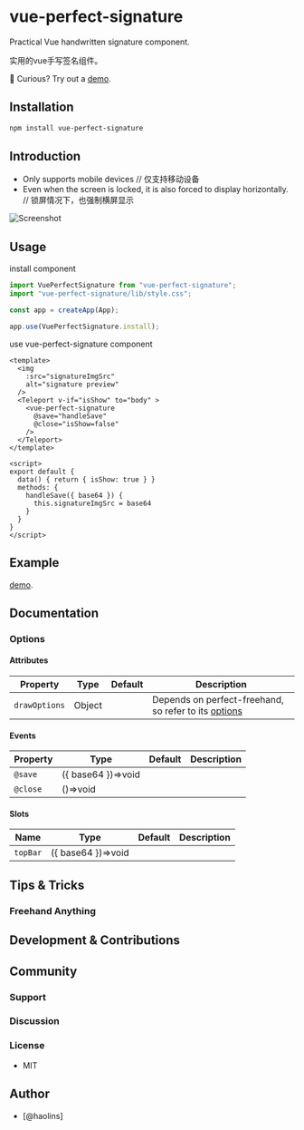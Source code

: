 # vue-perfect-signature

Practical Vue handwritten signature component.

实用的vue手写签名组件。

🔗 Curious? Try out a [demo](https://perfect-signature-play.vercel.app/#/).

## Installation

```bash
npm install vue-perfect-signature
```

## Introduction

* Only supports mobile devices
// 仅支持移动设备
* Even when the screen is locked, it is also forced to display horizontally.
// 锁屏情况下，也强制横屏显示

![Screenshot](https://raw.githubusercontent.com/boy-lin/perfect-signature/main/packages/perfect-signature/assets/preview.png)

## Usage

install component
```js
import VuePerfectSignature from "vue-perfect-signature";
import "vue-perfect-signature/lib/style.css";

const app = createApp(App);

app.use(VuePerfectSignature.install);
```
use vue-perfect-signature component
```vue
<template>
  <img
    :src="signatureImgSrc"
    alt="signature preview"
  />
  <Teleport v-if="isShow" to="body" >
    <vue-perfect-signature
      @save="handleSave"
      @close="isShow=false"
    />
  </Teleport>
</template>

<script>
export default {
  data() { return { isShow: true } }
  methods: {
    handleSave({ base64 }) {
      this.signatureImgSrc = base64
    }
  }
}
</script>
```

## Example
[demo](https://perfect-signature-play.vercel.app/#/).
## Documentation

### Options
#### Attributes
| Property           | Type     | Default | Description                                           |
| ------------------ | -------- | ------- | ----------------------------------------------------- |
| `drawOptions`             | Object   |        |Depends on perfect-freehand, so refer to its [options](https://github.com/steveruizok/perfect-freehand#options)|

#### Events

| Property           | Type     | Default | Description                                           |
| ------------------ | -------- | ------- | ----------------------------------------------------- |
| `@save`             | ({ base64 })=>void   |        |                |
| `@close`             | ()=>void   |        |                |

#### Slots

| Name           | Type     | Default | Description                                           |
| ------------------ | -------- | ------- | ----------------------------------------------------- |
| `topBar`             | ({ base64 })=>void   |        |                |


## Tips & Tricks

### Freehand Anything

## Development & Contributions

## Community

### Support

### Discussion

### License

- MIT

## Author

- [@haolins]